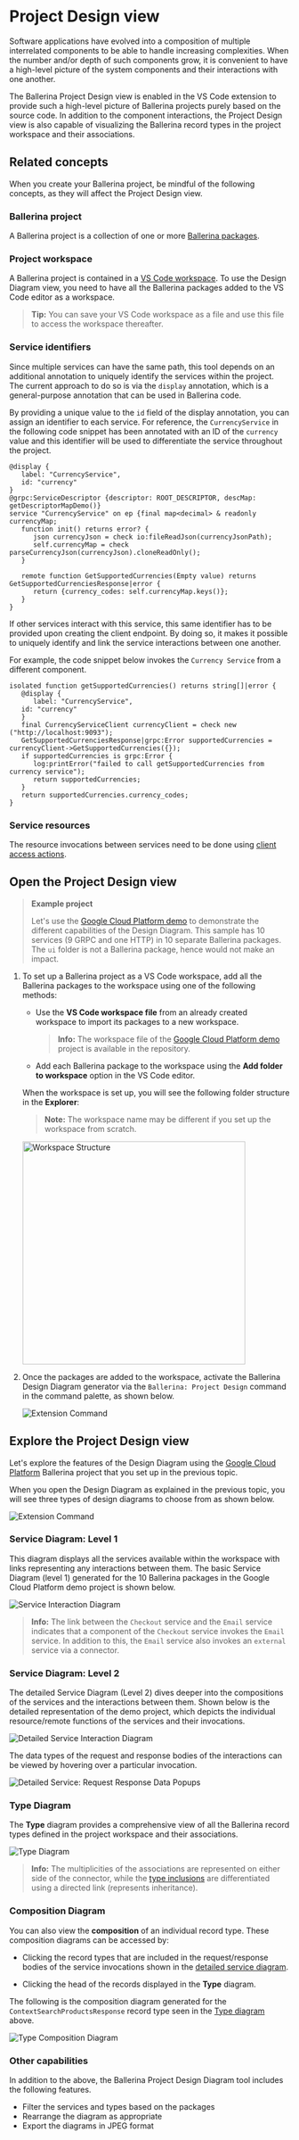 # Project Design view

Software applications have evolved into a composition of multiple interrelated components to be able to handle increasing complexities. When the number and/or depth of such components grow, it is convenient to have a high-level picture of the system components and their interactions with one another. 

The Ballerina Project Design view is enabled in the VS Code extension to provide such a high-level picture of Ballerina projects purely based on the source code. In addition to the component interactions, the Project Design view is also capable of visualizing the Ballerina record types in the project workspace and their associations.

## Related concepts

When you create your Ballerina project, be mindful of the following concepts, as they will affect the Project Design view.

### Ballerina project

A Ballerina project is a collection of one or more [Ballerina packages](https://ballerina.io/learn/package-references/).

### Project workspace

A Ballerina project is contained in a [VS Code workspace](https://code.visualstudio.com/docs/editor/workspaces). To use the Design Diagram view, you need to have all the Ballerina packages added to the VS Code editor as a workspace.

> **Tip:** You can save your VS Code workspace as a file and use this file to access the workspace thereafter.

### Service identifiers

Since multiple services can have the same path, this tool depends on an additional annotation to uniquely identify the services within the project. The current approach to do so is via the `display` annotation, which is a general-purpose annotation that can be used in Ballerina code.

By providing a unique value to the `id` field of the display annotation, you can assign an identifier to each service. For reference, the `CurrencyService` in the following code snippet has been annotated with an ID of the `currency` value and this identifier will be used to differentiate the service throughout the project.

```ballerina
@display {
   label: "CurrencyService",
   id: "currency"
}
@grpc:ServiceDescriptor {descriptor: ROOT_DESCRIPTOR, descMap: getDescriptorMapDemo()}
service "CurrencyService" on ep {final map<decimal> & readonly currencyMap;
   function init() returns error? {
      json currencyJson = check io:fileReadJson(currencyJsonPath);
      self.currencyMap = check parseCurrencyJson(currencyJson).cloneReadOnly();
   }

   remote function GetSupportedCurrencies(Empty value) returns GetSupportedCurrenciesResponse|error {
      return {currency_codes: self.currencyMap.keys()};
   }
}
```

If other services interact with this service, this same identifier has to be provided upon creating the client endpoint. By doing so, it makes it possible to uniquely identify and link the service interactions between one another. 

For example, the code snippet below invokes the `Currency Service` from a different component.

```ballerina
isolated function getSupportedCurrencies() returns string[]|error {
   @display {
      label: "CurrencyService",
   id: "currency"
   }
   final CurrencyServiceClient currencyClient = check new ("http://localhost:9093");
   GetSupportedCurrenciesResponse|grpc:Error supportedCurrencies = currencyClient->GetSupportedCurrencies({});
   if supportedCurrencies is grpc:Error {
      log:printError("failed to call getSupportedCurrencies from currency service");
      return supportedCurrencies;
   }
   return supportedCurrencies.currency_codes;
}
```

### Service resources

The resource invocations between services need to be done using [client access actions](https://ballerina.io/downloads/swan-lake-release-notes/swan-lake-2201.2.0#support-for-resource-methods-in-client-objects).

## Open the Project Design view

> **Example project**
>
> Let's use the [Google Cloud Platform demo](https://github.com/ballerina-guides/gcp-microservices-demo/tree/project-design-demo) to demonstrate the different capabilities of the Design Diagram. This sample has 10 services (9 GRPC and one HTTP) in 10 separate Ballerina packages. The `ui` folder is not a Ballerina package, hence would not make an impact. 

1. To set up a Ballerina project as a VS Code workspace, add all the Ballerina packages to the workspace using one of the following methods:

      -  Use the **VS Code workspace file** from an already created workspace to import its packages to a new workspace.

         > **Info:** The workspace file of the [Google Cloud Platform demo](https://github.com/ballerina-guides/gcp-microservices-demo/tree/project-design-demo) project is available in the repository.

      -  Add each Ballerina package to the workspace using the **Add folder to workspace** option in the VS Code editor.

      When the workspace is set up, you will see the following folder structure in the **Explorer**:

      >**Note:** The workspace name may be different if you set up the workspace from scratch.

      <img src="../../img/pdd-workspace-structure.png" alt="Workspace Structure" width="400"/>

2. Once the packages are added to the workspace, activate the Ballerina Design Diagram generator via the `Ballerina: Project Design` command in the command palette, as shown below.

      ![Extension Command](../img/pdd-extension-command.gif)

## Explore the Project Design view

Let's explore the features of the Design Diagram using the [Google Cloud Platform](https://github.com/ballerina-guides/gcp-microservices-demo/tree/project-design-demo) Ballerina project that you set up in the previous topic.

When you open the Design Diagram as explained in the previous topic, you will see three types of design diagrams to choose from as shown below. 

![Extension Command](../img/design-diagrams.png)

### Service Diagram: Level 1

This diagram displays all the services available within the workspace with links representing any interactions between them. The basic Service Diagram (level 1) generated for the 10 Ballerina packages in the Google Cloud Platform demo project is shown below.

![Service Interaction Diagram](../img/pdd-service-interaction-diagram.png)

>**Info:** The link between the `Checkout` service and the `Email` service indicates that a component of the `Checkout` service invokes the `Email` service. In addition to this, the `Email` service also invokes an `external` service via a connector.

### Service Diagram: Level 2

The detailed Service Diagram (Level 2) dives deeper into the compositions of the services and the interactions between them. Shown below is the detailed representation of the demo project, which depicts the individual resource/remote functions of the services and their invocations.

![Detailed Service Interaction Diagram](../img/pdd-detailed-service-interaction-diagram.png)

The data types of the request and response bodies of the interactions can be viewed by hovering over a particular invocation.

![Detailed Service: Request Response Data Popups](../img/pdd-request-response-data-popup.png)

### Type Diagram

The **Type** diagram provides a comprehensive view of all the Ballerina record types defined in the project workspace and their associations.

![Type Diagram](../img/pdd-types-diagram.png)

>**Info:** The multiplicities of the associations are represented on either side of the connector, while the [type inclusions](https://ballerina.io/learn/by-example/type-inclusion-for-records/) are differentiated using a directed link (represents inheritance).

###   Composition Diagram

You can also view the **composition** of an individual record type. These composition diagrams can be accessed by:

-  Clicking the record types that are included in the request/response bodies of the service invocations shown in the [detailed service diagram](#service-diagram-level-2).

-  Clicking the head of the records displayed in the **Type** diagram.

The following is the composition diagram generated for the `ContextSearchProductsResponse` record type seen in the [Type diagram](#type-diagram) above.
   
![Type Composition Diagram](../img/pdd-type-composition-diagram.png)

### Other capabilities

In addition to the above, the Ballerina Project Design Diagram tool includes the following features.

- Filter the services and types based on the packages
- Rearrange the diagram as appropriate
- Export the diagrams in JPEG format
